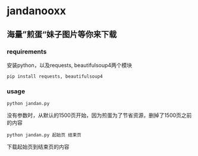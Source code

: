 # jandanooxx

## 海量”煎蛋“妹子图片等你来下载

### requirements

安装python，以及requests, beautifulsoup4两个模块


```
pip install requests, beautifulsoup4
```

### usage 

```
python jandan.py
```

没有参数时，从默认的1500页开始，因为煎蛋为了节省资源，删掉了1500页之前的内容

```
python jandan.py 起始页 结束页
```

下载起始页到结束页的内容
